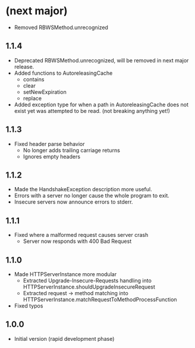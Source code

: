# (next major)

- Removed RBWSMethod.unrecognized

## 1.1.4

- Deprecated RBWSMethod.unrecognized, will be removed in next major release.
- Added functions to AutoreleasingCache
    - contains
    - clear
    - setNewExpiration
    - replace
- Added exception type for when a path in AutoreleasingCache does not exist yet was attempted to be read. (not breaking anything yet!)

## 1.1.3

- Fixed header parse behavior
    - No longer adds trailing carriage returns
    - Ignores empty headers

## 1.1.2

- Made the HandshakeException description more useful.
- Errors with a server no longer cause the whole program to exit.
- Insecure servers now announce errors to stderr.

## 1.1.1
- Fixed where a malformed request causes server crash
    - Server now responds with 400 Bad Request

## 1.1.0

- Made HTTPServerInstance more modular
    - Extracted Upgrade-Insecure-Requests handling into HTTPServerInstance.shouldUpgradeInsecureRequest
    - Extracted request -> method matching into HTTPServerInstance.matchRequestToMethodProcessFunction
- Fixed typos

## 1.0.0

- Initial version (rapid development phase)
